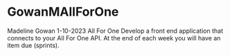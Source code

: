 # GowanMAllForOne
Madeline Gowan
1-10-2023
All For One
Develop a front end application that connects to your All For One API. At the end of each week you will have an item due (sprints).

